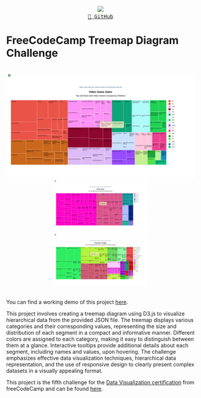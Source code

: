 <p align="center">
  <img src="https://skillicons.dev/icons?i=d3,js,html,css" /> <br/>
  <a href="https://github.com/mateus-sartorio/treemap-diagram"><kbd>🔵 GitHub</kbd></a>
</p>

# FreeCodeCamp Treemap Diagram Challenge

<br>

<div align="center">
  <img src="./assets/demonstration1.png" alt="Graph visualization"/>
</div>

<div align="center">
  <img src="./assets/demonstration2.png" alt="Graph visualization" width="49.7%"/>
  <img src="./assets/demonstration3.png" alt="Graph visualization" width="49.7%"/>
</div>

<br>

You can find a working demo of this project [here](https://codepen.io/mateussartorio/pen/ZEgbYwx).

This project involves creating a treemap diagram using D3.js to visualize hierarchical data from the provided JSON file. The treemap displays various categories and their corresponding values, representing the size and distribution of each segment in a compact and informative manner. Different colors are assigned to each category, making it easy to distinguish between them at a glance. Interactive tooltips provide additional details about each segment, including names and values, upon hovering. The challenge emphasizes effective data visualization techniques, hierarchical data representation, and the use of responsive design to clearly present complex datasets in a visually appealing format.

This project is the fifth challenge for the [Data Visualization certification](https://www.freecodecamp.org/learn/data-visualization) from freeCodeCamp and can be found [here](https://www.freecodecamp.org/learn/data-visualization/data-visualization-projects/visualize-data-with-a-treemap-diagram).

